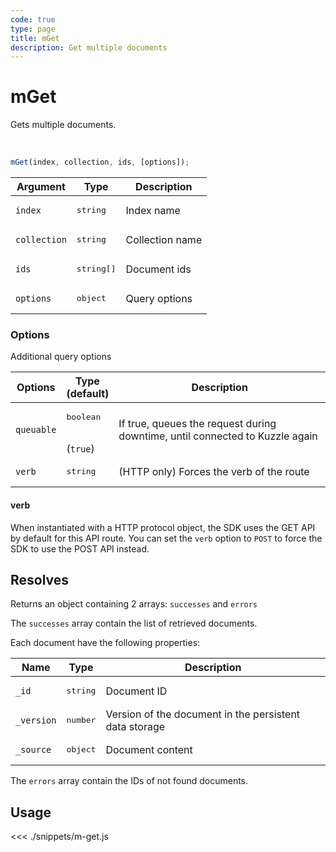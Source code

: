 ```yaml
---
code: true
type: page
title: mGet
description: Get multiple documents
---
```


# mGet

Gets multiple documents.

<br/>

```js
mGet(index, collection, ids, [options]);
```


| Argument     | Type            | Description     |
| ------------ | --------------- | --------------- |
| `index`      | <pre>string</pre>        | Index name      |
| `collection` | <pre>string</pre>        | Collection name |
| `ids`        | <pre>string[]</pre> | Document ids    |
| `options`    | <pre>object</pre>        | Query options   |

### Options

Additional query options

| Options    | Type<br/>(default)     | Description                                                                  |
| ---------- | ---------------------- | ---------------------------------------------------------------------------- |
| `queuable` | <pre>boolean</pre><br/>(`true`) | If true, queues the request during downtime, until connected to Kuzzle again |
| `verb`     | <pre>string</pre>      | (HTTP only) Forces the verb of the route |

#### verb

When instantiated with a HTTP protocol object, the SDK uses the GET API by default for this API route.
You can set the `verb` option to `POST` to force the SDK to use the POST API instead.

## Resolves

Returns an object containing 2 arrays: `successes` and `errors`

The `successes` array contain the list of retrieved documents.

Each document have the following properties:

| Name      | Type              | Description                                            |
| --------- | ----------------- | ------------------------------------------------------ |
| `_id`      | <pre>string</pre> | Document ID                    |
| `_version` | <pre>number</pre> | Version of the document in the persistent data storage |
| `_source`  | <pre>object</pre> | Document content                                       |

The `errors` array contain the IDs of not found documents.

## Usage

<<< ./snippets/m-get.js

